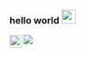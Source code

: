 ### hello world <img src="https://media.giphy.com/media/hvRJCLFzcasrR4ia7z/giphy.gif" width="25px">

<!-- <a href="https://twitter.com/ahdiaaat">
  <img align="left" alt="Ahdiat Ahsan | Twitter" width="22px" src="https://raw.githubusercontent.com/peterthehan/peterthehan/master/assets/twitter.svg" />
</a> -->
<a href="https://open.spotify.com/user/e90fe4zsndbm6xoe2t7t8kogf?si=WaLKpwvWTle0btle2qPb6g">
  <img align="left" alt="Ahdiat's Spotify" width="22px" src="https://upload.wikimedia.org/wikipedia/commons/thumb/1/19/Spotify_logo_without_text.svg/480px-Spotify_logo_without_text.svg.png" />
</a>

![](https://visitor-badge.glitch.me/badge?page_id=ahdiatahsan.ahdiatahsan)
